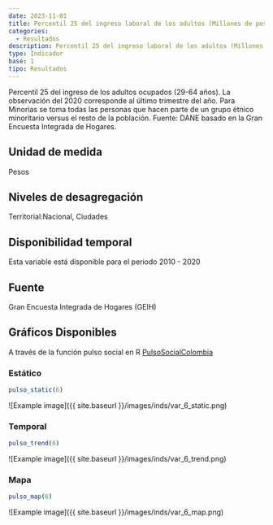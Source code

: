 ```yaml
---
date: 2023-11-01
title: Percentil 25 del ingreso laboral de los adultos (Millones de pesos) (ciudad_gen)
categories:
  - Resultados
description: Percentil 25 del ingreso laboral de los adultos (Millones de pesos)
type: Indicador
base: 1
tipo: Resultados
--- 
```


Percentil 25 del ingreso de los adultos ocupados (29-64 años). La observación del 2020 corresponde al último trimestre del año. Para Minorias se toma todas las personas que hacen parte de un grupo étnico minoritario versus el resto de la población.
Fuente: DANE basado en la Gran Encuesta Integrada de Hogares.

## Unidad de medida
Pesos

## Niveles de desagregación
Territorial:Nacional, Ciudades

## Disponibilidad temporal
Esta variable está disponible para el periodo 2010 - 2020

## Fuente
Gran Encuesta Integrada de Hogares (GEIH)

## Gráficos Disponibles

A través de la función pulso social en R [PulsoSocialColombia](https://github.com/pulsosocialcolombia/PulsoSocialColombia)

### Estático

``` R
pulso_static(6)
```

![Example image]({{ site.baseurl }}/images/inds/var_6_static.png)

### Temporal

``` R
pulso_trend(6)
```

![Example image]({{ site.baseurl }}/images/inds/var_6_trend.png)

### Mapa

``` R
pulso_map(6)
```

![Example image]({{ site.baseurl }}/images/inds/var_6_map.png)